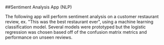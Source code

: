 ##Sentiment Analysis App (NLP)

The following app will perform sentiment analysis on a customer restaurant review, ex. "This was the best restaurant ever", using a machine learning classification model.  Several models were prototyped but the logistic regression was chosen based off of the confusion matrix metrics and performance on unseen reviews.  